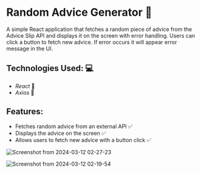 # Random Advice Generator 📝

A simple React application that fetches a random piece of advice from the Advice Slip API and displays it on the screen with error handling. Users can click a button to fetch new advice. If error occurs it will appear error message in the UI.

## Technologies Used: 💻

- _React_ 📌
- _Axios_ 📌

## Features:

- Fetches random advice from an external API ✅
- Displays the advice on the screen ✅
- Allows users to fetch new advice with a button click ✅

![Screenshot from 2024-03-12 02-27-23](https://github.com/saklain33/Random-advice-generator/assets/109422430/e4ebafd0-8bea-43b5-8635-f0053058fb86)



![Screenshot from 2024-03-12 02-19-54](https://github.com/saklain33/Random-advice-generator/assets/109422430/89032836-3c2b-4705-8cb1-421e3910521e)
